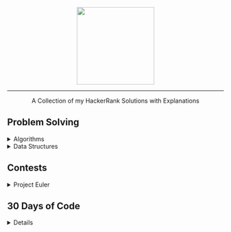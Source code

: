 <div align="center">
    <a href="https://www.hackerrank.com/wingkwong">
        <img height=180 src="https://user-images.githubusercontent.com/35857179/78155098-9cdad380-746f-11ea-962e-b4b7f47724ad.png">
    </a>
    <hr>
    A Collection of my HackerRank Solutions with Explanations
</div>

## Problem Solving
<details>
<summary>Algorithms</summary>

  - [Warmup](https://github.com/wingkwong/hackerrank/tree/master/problem-solving/algorithms/warmup/)
  - [Implementation](https://github.com/wingkwong/hackerrank/tree/master/problem-solving/algorithms/implementation/)
  - [Strings](https://github.com/wingkwong/hackerrank/tree/master/problem-solving/algorithms/strings/)
  - [Greedy](https://github.com/wingkwong/hackerrank/tree/master/problem-solving/algorithms/greedy/)
  - [Dynamic Programming](https://github.com/wingkwong/hackerrank/tree/master/problem-solving/algorithms/dynamic-programming/)
</details>

<details>
<summary>Data Structures</summary>
  
  - [Heap](https://github.com/wingkwong/hackerrank/tree/master/problem-solving/data-structures/)
</details>


## Contests
<details>
  <summary>Project Euler</summary>

  - [#001: Multiples of 3 and 5](https://github.com/wingkwong/hackerrank/tree/master/euler/001)
</details>

## 30 Days of Code
<details>

  - [Day 0 - Hello World](https://github.com/wingkwong/hackerrank/tree/master/30-days-of-code/day0-hello-world)
  - [Day 1 - Data Types](https://github.com/wingkwong/hackerrank/tree/master/30-days-of-code/day1-data-types)
  - [Day 2 - Operators](https://github.com/wingkwong/hackerrank/tree/master/30-days-of-code/day2-operators)
  - [Day 3 - Intro to Conditional Statements](https://github.com/wingkwong/hackerrank/tree/master/30-days-of-code/day3-conditional-statements)
  - [Day 4 - Class vs Instance](https://github.com/wingkwong/hackerrank/tree/master/30-days-of-code/day4-class-vs-instance)
  - [Day 5 - Loops](https://github.com/wingkwong/hackerrank/tree/master/30-days-of-code/day5-loops)
  - [Day 6 - Let's Review](https://github.com/wingkwong/hackerrank/tree/master/30-days-of-code/day6-review-loop)
  - [Day 7 - Arrays](https://github.com/wingkwong/hackerrank/tree/master/30-days-of-code/day7-arrays)
  - [Day 8 - Dictionaries and Maps](https://github.com/wingkwong/hackerrank/tree/master/30-days-of-code/day8-dictionaries-and-maps)
  - [Day 9 - Recursion 3](https://github.com/wingkwong/hackerrank/tree/master/30-days-of-code/day9-recursion)
</details>